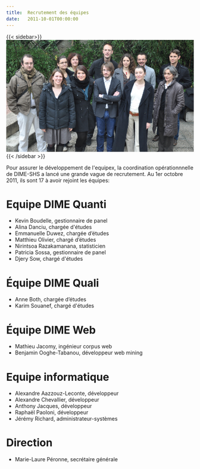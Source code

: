 ```yaml
---
title:  Recrutement des équipes
date:   2011-10-01T00:00:00
---
```

{{< sidebar>}}
![Equipe DIME-SHS](/img/actualites/equipe-01.jpg)
{{< /sidebar >}}

Pour assurer le développement de l'equipex, la coordination opérationnnelle de DIME-SHS a lancé une grande vague de recrutement.
Au 1er octobre 2011, ils sont 17 à avoir rejoint les équipes:

# Equipe DIME Quanti
- Kevin Boudelle, gestionnaire de panel
- Alina Danciu, chargée d'études
- Emmanuelle Duwez, chargée d’études
- Matthieu Olivier, chargé d’études
- Nirintsoa Razakamanana, statisticien
- Patricia Sossa, gestionnaire de panel
- Djery Sow, chargé d'études

# Équipe DIME Quali
- Anne Both, chargée d’études
- Karim Souanef, chargé d'études

# Équipe DIME Web
- Mathieu Jacomy, ingénieur corpus web
- Benjamin Ooghe-Tabanou, développeur web mining

# Equipe informatique
- Alexandre Aazzouz-Leconte, développeur
- Alexandre Chevallier, développeur
- Anthony Jacques, développeur
- Raphaël Paoloni, développeur
- Jérémy Richard, administrateur-systèmes

# Direction
- Marie-Laure Péronne, secrétaire générale
